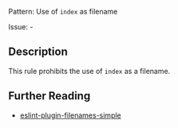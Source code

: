 Pattern: Use of `index` as filename

Issue: -

## Description

This rule prohibits the use of `index` as a filename.

## Further Reading

* [eslint-plugin-filenames-simple](https://github.com/epaew/eslint-plugin-filenames-simple/blob/master/docs/rules/naming-convention.md)